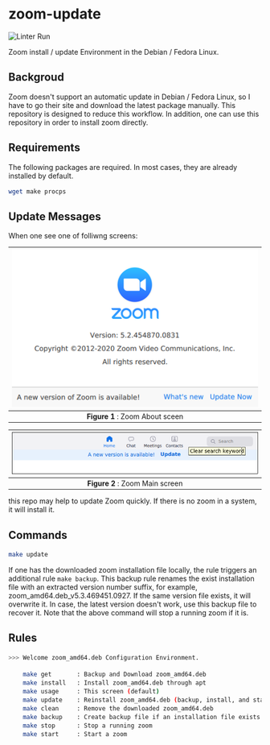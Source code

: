 # zoom-update

![Linter Run](https://github.com/jeonghanlee/zoom-update/workflows/Linter%20Run/badge.svg)

Zoom install / update Environment in the Debian / Fedora Linux.

## Backgroud

Zoom doesn't support an automatic update in Debian / Fedora Linux, so I have to go their site and download the latest package manually. This repository is designed to reduce this workflow. In addition, one can use this repository in order to install zoom directly.

## Requirements

The following packages are required. In most cases, they are already installed by default.

```bash
wget make procps
```

## Update Messages

When one see one of folliwng screens:

|![0png](docs/zoom1.png)|
| :---: |
|**Figure 1** : Zoom About sceen|

|![1png](docs/zoom2.png)|
| :---: |
|**Figure 2** : Zoom Main screen |

this repo may help to update Zoom quickly. If there is no zoom in a system, it will install it.

## Commands

```bash
make update
```

If one has the downloaded zoom installation file locally, the rule triggers an additional rule `make backup`. This backup rule renames the exist installation file with an extracted version number suffix, for example, zoom_amd64.deb_v5.3.469451.0927. If the same version file exists, it will overwrite it. In case, the latest version doesn't work, use this backup file to recover it. Note that the above command will stop a running zoom if it is.

## Rules

```bash
>>> Welcome zoom_amd64.deb Configuration Environment.

    make get       : Backup and Download zoom_amd64.deb
    make install   : Install zoom_amd64.deb through apt
    make usage     : This screen (default)
    make update    : Reinstall zoom_amd64.deb (backup, install, and start)
    make clean     : Remove the downloaded zoom_amd64.deb
    make backup    : Create backup file if an installation file exists
    make stop      : Stop a running zoom
    make start     : Start a zoom
```
